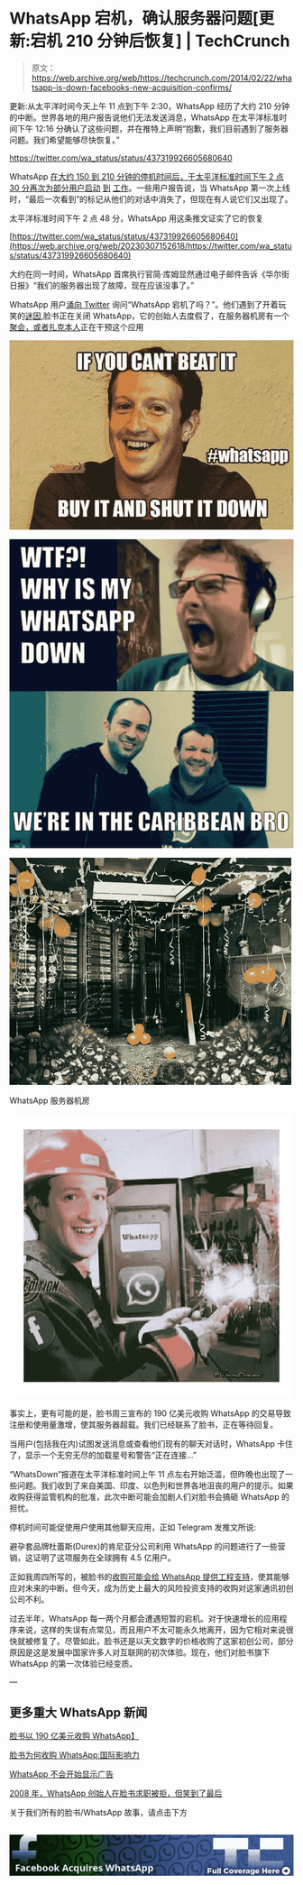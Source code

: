 # WhatsApp 宕机，确认服务器问题[更新:宕机 210 分钟后恢复] | TechCrunch

> 原文：<https://web.archive.org/web/https://techcrunch.com/2014/02/22/whatsapp-is-down-facebooks-new-acquisition-confirms/>

更新:从太平洋时间今天上午 11 点到下午 2:30，WhatsApp 经历了大约 210 分钟的中断。世界各地的用户报告说他们无法发送消息，WhatsApp 在太平洋标准时间下午 12:16 分确认了这些问题，并在推特上声明“抱歉，我们目前遇到了服务器问题。我们希望能够尽快恢复。”

https://twitter.com/wa_status/status/437319926605680640

WhatsApp [在大约 150 到 210 分钟的停机时间后，于太平洋标准时间下午 2 点 30 分再次为部分用户启动](https://web.archive.org/web/20230307152618/https://twitter.com/avonsunshine_/status/437351187818758145/photo/1) [到](https://web.archive.org/web/20230307152618/https://twitter.com/Rashan_Marie/status/437351732872740864) [工作](https://web.archive.org/web/20230307152618/https://twitter.com/tsholo_tt/status/437351727726350336)。一些用户报告说，当 WhatsApp 第一次上线时，“最后一次看到”的标记从他们的对话中消失了，但现在有人说它们又出现了。

太平洋标准时间下午 2 点 48 分，WhatsApp 用这条推文证实了它的恢复

[https://twitter.com/wa_status/status/437319926605680640](https://web.archive.org/web/20230307152618/https://twitter.com/wa_status/status/437319926605680640)

大约在同一时间，WhatsApp 首席执行官简·库姆显然通过电子邮件告诉《华尔街日报》“我们的服务器出现了故障，现在应该没事了。”

WhatsApp 用户[涌向 Twitter](https://web.archive.org/web/20230307152618/https://twitter.com/search?q=whatsapp%20down&src=typd) 询问“WhatsApp 宕机了吗？”。他们遇到了开着玩笑的[迷因](https://web.archive.org/web/20230307152618/https://twitter.com/Whatleydude/status/437319406066991104),脸书正在关闭 WhatsApp，它的创始人去度假了，在服务器机房有一个[聚会，或者](https://web.archive.org/web/20230307152618/https://twitter.com/darth/status/437346792284250112/photo/1)[扎克本人](https://web.archive.org/web/20230307152618/https://twitter.com/SirJadeja/status/437349494191951872/photo/1)正在干预这个应用

![Down](img/4d9fd9d2b41d9a8b04a3824f09bc57a8.png)

![WhatsApp Vacation](img/c4ca4eb4b7ceea9346c4276a24e3f998.png)

![WhatsApp Server Room](img/e5a6a76e7e444a68c771ea4cee0d36d1.png)

WhatsApp 服务器机房

![BhHHDDxCEAAphNP](img/9ca5a5165527619597d0eac77be43a38.png)

事实上，更有可能的是，脸书周三宣布的 190 亿美元收购 WhatsApp 的交易导致注册和使用量激增，使其服务器超载。我们已经联系了脸书，正在等待回复。

当用户(包括我在内)试图发送消息或查看他们现有的聊天对话时，WhatsApp 卡住了，显示一个无穷无尽的加载星号和警告“正在连接…”

“WhatsDown”报道在太平洋标准时间上午 11 点左右开始泛滥，但昨晚也出现了一些问题。我们收到了来自美国、印度、以色列和世界各地沮丧的用户的提示。如果收购获得监管机构的批准，此次中断可能会加剧人们对脸书会搞砸 WhatsApp 的担忧。

停机时间可能促使用户使用其他聊天应用，正如 Telegram 发推文所说:

避孕套品牌杜蕾斯(Durex)的肯尼亚分公司利用 WhatsApp 的问题进行了一些营销，这证明了这项服务在全球拥有 4.5 亿用户。

正如我周四所写的，被脸书的[收购可能会给 WhatsApp 提供工程支持](https://web.archive.org/web/20230307152618/https://techcrunch.com/2014/02/20/just-like-it-boosted-instagram/)，使其能够应对未来的中断。但今天，成为历史上最大的风险投资支持的收购对这家通讯初创公司不利。

过去半年，WhatsApp 每一两个月都会遭遇短暂的宕机。对于快速增长的应用程序来说，这样的失误有点常见，而且用户不太可能永久地离开，因为它相对来说很快就被修复了。尽管如此，脸书还是以天文数字的价格收购了这家初创公司，部分原因是这是发展中国家许多人对互联网的初次体验。现在，他们对脸书旗下 WhatsApp 的第一次体验已经变质。

—

## 更多重大 WhatsApp 新闻

[脸书以 190 亿美元收购 WhatsApp】](https://web.archive.org/web/20230307152618/https://techcrunch.com/2014/02/19/facebook-buying-whatsapp-for-16b-in-cash-and-stock-plus-3b-in-rsus/)

[脸书为何收购 WhatsApp:国际影响力](https://web.archive.org/web/20230307152618/https://techcrunch.com/2014/02/19/facebook-whatsapp/)

[WhatsApp 不会开始显示广告](https://web.archive.org/web/20230307152618/https://techcrunch.com/2014/02/19/whatsapp-will-monetize-later/)

[2008 年，WhatsApp 创始人在脸书求职被拒，但笑到了最后](https://web.archive.org/web/20230307152618/https://techcrunch.com/2014/02/19/how-things-change/)

关于我们所有的脸书/WhatsApp 故事，请点击下方

## ![](img/1eeeaf2ec4788b049d20637aeeaaaec1.png)